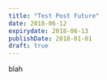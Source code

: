 ```yaml
---
title: "Test Post Future"
date: 2018-06-12
expirydate: 2018-06-13
publishDate: 2018-01-01
draft: true
---
```


blah

